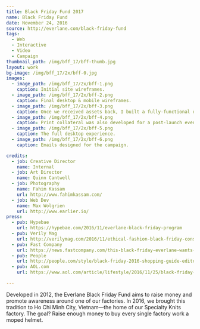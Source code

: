 ```yaml
---
title: Black Friday Fund 2017
name: Black Friday Fund
date: November 24, 2016
source: http://everlane.com/black-friday-fund
tags:
  - Web
  - Interactive
  - Video
  - Campaign
thumbnail_path: /img/bff_17/bff-thumb.jpg
layout: work
bg-image: /img/bff_17/2x/bff-0.jpg
images:
  - image_path: /img/bff_17/2x/bff-1.png
    caption: Initial site wireframes.
  - image_path: /img/bff_17/2x/bff-2.png
    caption: Final desktop & mobile wireframes.
  - image_path: /img/bff_17/2x/bff-3.png
    caption: Once we received assets back, I built a fully-functional desktop prototype to optimize the site's pacing and story.
  - image_path: /img/bff_17/2x/bff-4.png
    caption: Print collateral was also developed for a post-launch event in San Francisco.
  - image_path: /img/bff_17/2x/bff-5.png
    caption: The full desktop experience.
  - image_path: /img/bff_17/2x/bff-6.png
    caption: Emails designed for the campaign.

credits:
  - job: Creative Director
    name: Internal
  - job: Art Director
    name: Quinn Cantwell    
  - job: Photography
    name: Fahim Kassam
    url: http://www.fahimkassam.com/    
  - job: Web Dev
    name: Max Wolgrien
    url: http://www.earlier.io/    
press:
  - pub: Hypebae
    url: https://hypebae.com/2016/11/everlane-black-friday-program
  - pub: Verily Mag
    url: http://verilymag.com/2016/11/ethical-fashion-black-friday-consumerism-just-friday-people-tree-everlane-news-2511
  - pub: Fast Company
    url: https://news.fastcompany.com/this-black-friday-everlane-wants-to-buy-8000-helmets-for-vietnamese-workers-4025614
  - pub: People
    url: http://people.com/style/black-friday-2016-shopping-guide-editors-picks/everlane-sweater-dress/
  - pub: AOL.com
    url: https://www.aol.com/article/lifestyle/2016/11/25/black-friday-online-sales/21613046/

---
```


Developed in 2012, the Everlane Black Friday Fund aims to raise money and promote awareness around one of our factories. In 2016, we brought this tradition to Ho Chi Minh City, Vietnam—the home of our Specialty Knits factory. The goal? Raise enough money to buy every single factory work a moped helmet.
